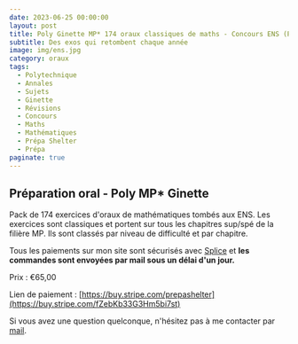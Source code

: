 ```yaml
---
date: 2023-06-25 00:00:00
layout: post
title: Poly Ginette MP* 174 oraux classiques de maths - Concours ENS (Payant) 2022
subtitle: Des exos qui retombent chaque année
image: img/ens.jpg
category: oraux
tags:
  - Polytechnique
  - Annales
  - Sujets
  - Ginette
  - Révisions
  - Concours
  - Maths
  - Mathématiques
  - Prépa Shelter
  - Prépa
paginate: true
---
```


## Préparation oral - Poly MP* Ginette

Pack de 174 exercices d'oraux de mathématiques tombés aux ENS. Les exercices sont classiques et portent sur tous les chapitres sup/spé de la filière MP. Ils sont classés par niveau de difficulté et par chapitre. 

Tous les paiements sur mon site sont sécurisés avec [Splice](https://www.stripe.com) et **les commandes sont envoyées par mail sous un délai d'un jour.**

Prix : €65,00

Lien de paiement : [https://buy.stripe.com/prepashelter](https://buy.stripe.com/fZebKb33G3Hm5bi7st)


Si vous avez une question quelconque, n'hésitez pas à me contacter par [mail](https://www.prepashelter.com/contact/).

